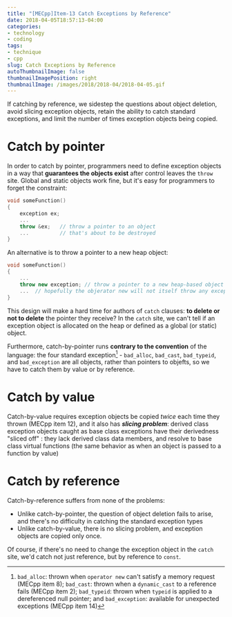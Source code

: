 ```yaml
---
title: "[MECpp]Item-13 Catch Exceptions by Reference"
date: 2018-04-05T18:57:13-04:00
categories:
- technology
- coding
tags:
- technique
- cpp
slug: Catch Exceptions by Reference
autoThumbnailImage: false
thumbnailImagePosition: right
thumbnailImage: /images/2018/2018-04/2018-04-05.gif
---
```


If catching by reference, we sidestep the questions about object deletion, avoid slicing exception objects, retain the ability to catch standard exceptions, and limit the number of times exception objects being copied.
<!--more-->

# Catch by pointer

In order to catch by pointer, programmers need to define exception objects in a way that **guarantees the objects exist** after control leaves the `throw` site. Global and static objects work fine, but it's easy for programmers to forget the constraint:

```cpp
void someFunction()
{
    exception ex;
    ...
    throw &ex;   // throw a pointer to an object 
    ...          // that's about to be destroyed
}
```

An alternative is to throw a pointer to a new heap object:

```cpp
void someFunction()
{
    ...
    throw new exception; // throw a pointer to a new heap-based object 
    ...  // hopefully the objerator new will not itself throw any exception
}
```

This design will make a hard time for authors of `catch` clauses: **to delete or not to delete** the pointer they receive? In the `catch` site, we can't tell if an exception object is allocated on the heap or defined as a global (or static) object.

Furthermore, catch-by-pointer runs **contrary to the convention** of the language: the four standard exception[^1] - `bad_alloc`, `bad_cast`, `bad_typeid`, and `bad_exception` are all objects, rather than pointers to objefts, so we have to catch them by value or by reference.

# Catch by value

Catch-by-value requires exception objects be copied _twice_ each time they thrown (MECpp item 12), and it also has **_slicing problem_**: derived class exception objects caught as base class exceptions have their derivedness "sliced off" : they lack derived class data members, and resolve to base class virtual functions (the same behavior as when an object is passed to a function by value)

# Catch by reference

Catch-by-reference suffers from none of the problems:
* Unlike catch-by-pointer, the question of object deletion fails to arise, and there's no difficulty in catching the standard exception types
* Unlike catch-by-value, there is no slicing problem, and exception objects are copied only once.

Of course, if there's no need to change the exception object in the `catch` site, we'd catch not just reference, but by reference to `const`.

[^1]: `bad_alloc`: thrown when `operator new` can't satisfy a memory request (MECpp item 8); `bad_cast`: thrown when a `dynamic_cast` to a reference fails (MECpp item 2); `bad_typeid`: thrown when `typeid` is applied to a dereferenced null pointer; and `bad_exception`: available for unexpected exceptions (MECpp item 14)
